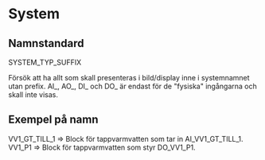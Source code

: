 # System

## Namnstandard

SYSTEM_TYP_SUFFIX

Försök att ha allt som skall presenteras i bild/display inne i systemnamnet utan prefix. AI_, AO_, DI_ och DO_ är endast för de "fysiska" ingångarna och skall inte visas.

## Exempel på namn

VV1_GT_TILL_1 => Block för tappvarmvatten som tar in AI_VV1_GT_TILL_1.
VV1_P1 => Block för tappvarmvatten som styr DO_VV1_P1.
